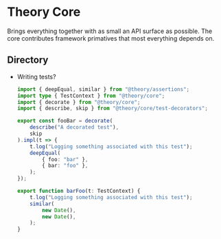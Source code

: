 # Theory Core

Brings everything together with as small an API surface as possible. The core contributes framework primatives that most everything depends on.

## Directory

* Writing tests?
  ```ts
  import { deepEqual, similar } from "@theory/assertions";
  import type { TestContext } from "@theory/core";
  import { decorate } from "@theory/core";
  import { describe, skip } from "@theory/core/test-decorators";

  export const fooBar = decorate(
      describe("A decorated test"),
      skip
  ).impl(t => {
      t.log("Logging something associated with this test");
      deepEqual(
          { foo: "bar" },
          { bar: "foo" },
      );
  });

  export function barFoo(t: TestContext) {
      t.log("Logging something associated with this test");
      similar(
          new Date(),
          new Date(),
      );
  }

  ```
